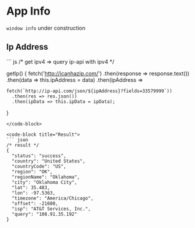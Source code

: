 # App Info

<!-- <Window/> -->

`window info` under construction

## Ip Address
<code-group>
  <code-block title="Function">
  ``` js
  /* get ipv4 => query ip-api with ipv4 */

  getIp() {
    fetch('http://icanhazip.com/')
      .then(response => response.text())
      .then(data => this.ipAddress = data)
      .then(ipAddress => 
            
    fetch(`http://ip-api.com/json/${ipAddress}?fields=33579999`))
      .then(res => res.json())
      .then(ipData => this.ipData = ipData);       
  }
  ```
  </code-block>

  <code-block title="Result">
  ``` json
  /* result */
  {
    "status": "success",
    "country": "United States",
    "countryCode": "US",
    "region": "OK",
    "regionName": "Oklahoma",
    "city": "Oklahoma City",
    "lat": 35.483,
    "lon": -97.5363,
    "timezone": "America/Chicago",
    "offset": -21600,
    "isp": "AT&T Services, Inc.",
    "query": "108.91.35.192"
  }
  ```
  </code-block>
</code-group>